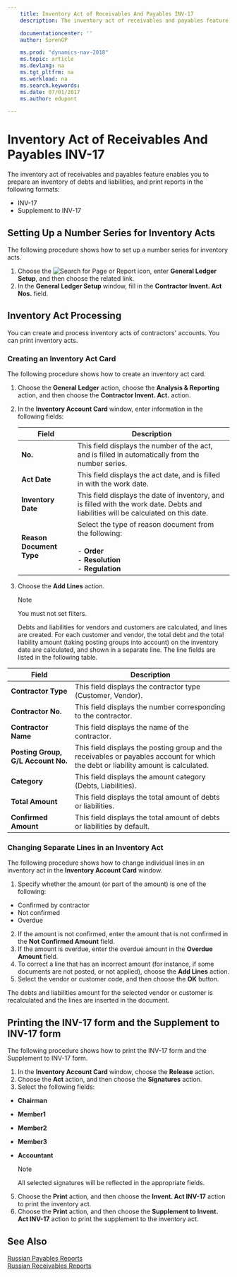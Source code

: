 ```yaml
---
    title: Inventory Act of Receivables And Payables INV-17
    description: The inventory act of receivables and payables feature enables you to prepare an inventory of debts and liabilities, and print reports in different formats.

    documentationcenter: ''
    author: SorenGP

    ms.prod: "dynamics-nav-2018"
    ms.topic: article
    ms.devlang: na
    ms.tgt_pltfrm: na
    ms.workload: na
    ms.search.keywords:
    ms.date: 07/01/2017
    ms.author: edupont

---
```

# Inventory Act of Receivables And Payables INV-17
The inventory act of receivables and payables feature enables you to prepare an inventory of debts and liabilities, and print reports in the following formats:  

- INV-17  
- Supplement to INV-17  

## Setting Up a Number Series for Inventory Acts  
The following procedure shows how to set up a number series for inventory acts.  

1. Choose the ![Search for Page or Report](../../media/ui-search/search_small.png "Search for Page or Report icon") icon, enter **General Ledger Setup**, and then choose the related link.  
2. In the **General Ledger Setup** window, fill in the **Contractor Invent. Act Nos.** field.   

## Inventory Act Processing  
You can create and process inventory acts of contractors' accounts. You can print inventory acts.  

### Creating an Inventory Act Card  
The following procedure shows how to create an inventory act card.  

1. Choose the **General Ledger** action, choose the **Analysis & Reporting** action, and then choose the **Contractor Invent. Act.** action.
2. In the **Inventory Account Card** window, enter information in the following fields:  


   |          Field           |                                                             Description                                                             |
   |--------------------------|-------------------------------------------------------------------------------------------------------------------------------------|
   |         **No.**          |                  This field displays the number of the act, and is filled in automatically from the number series.                  |
   |       **Act Date**       |                               This field displays the act date, and is filled in with the work date.                                |
   |    **Inventory Date**    | This field displays the date of inventory, and is filled with the work date. Debts and liabilities will be calculated on this date. |
   | **Reason Document Type** |  Select the type of reason document from the following:<br /><br /> -   **Order**<br />-   **Resolution**<br />-   **Regulation**   |


3. Choose the **Add Lines** action.  

   > [!NOTE]  
   >  You must not set filters.  

   Debts and liabilities for vendors and customers are calculated, and lines are created. For each customer and vendor, the total debt and the total liability amount (taking posting groups into account) on the inventory date are calculated, and shown in a separate line. The line fields are listed in the following table.  

|Field|Description|  
|-----------|-----------------|  
|**Contractor Type**|This field displays the contractor type (Customer, Vendor).|  
|**Contractor No.**|This field displays the number corresponding to the contractor.|  
|**Contractor Name**|This field displays the name of the contractor.|  
|**Posting Group, G/L Account No.**|This field displays the posting group and the receivables or payables account for which the debt or liability amount is calculated.|  
|**Category**|This field displays the amount category (Debts, Liabilities).|  
|**Total Amount**|This field displays the total amount of debts or liabilities.|  
|**Confirmed Amount**|This field displays the total amount of debts or liabilities by default.|  

### Changing Separate Lines in an Inventory Act  
The following procedure shows how to change individual lines in an inventory act in the **Inventory Account Card** window.  

1. Specify whether the amount (or part of the amount) is one of the following:  

- Confirmed by contractor  
- Not confirmed  
- Overdue  

2. If the amount is not confirmed, enter the amount that is not confirmed in the **Not Confirmed Amount** field.
3. If the amount is overdue, enter the overdue amount in the **Overdue Amount** field.  
3. To correct a line that has an incorrect amount (for instance, if some documents are not posted, or not applied), choose the **Add Lines** action.  
5.  Select the vendor or customer code, and then choose the **OK** button.  

The debts and liabilities amount for the selected vendor or customer is recalculated and the lines are inserted in the document.  

## Printing the INV-17 form and the Supplement to INV-17 form  
 The following procedure shows how to print the INV-17 form and the Supplement to INV-17 form.  

1.  In the **Inventory Account Card** window, choose the **Release** action.  
3.  Choose the **Act** action, and then choose the **Signatures** action.  
4.  Select the following fields:  

- **Chairman**  
- **Member1**  
- **Member2**  
- **Member3**  
- **Accountant**  

    > [!NOTE]  
    >  All selected signatures will be reflected in the appropriate fields.  

5.  Choose the **Print** action, and then choose the **Invent. Act INV-17** action to print the inventory act.  
6.  Choose the **Print** action, and then choose the **Supplement to Invent. Act INV-17** action to print the supplement to the inventory act.  

## See Also  
 [Russian Payables Reports](russian-payables-reports.md)   
 [Russian Receivables Reports](russian-receivables-reports.md)
